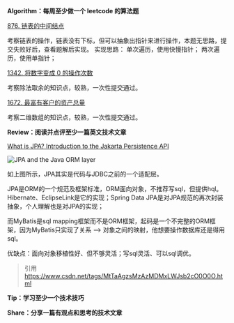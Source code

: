 **Algorithm：每周至少做一个 leetcode 的算法题**

[876. 链表的中间结点](https://leetcode.cn/problems/middle-of-the-linked-list/)

考察链表的操作，链表没有下标，但可以抽象出指针来进行操作，本题无思路，提交失败好后，查看题解后实现。
实现思路：
单次遍历，使用快慢指针；
两次遍历，使用单指针；

[1342. 将数字变成 0 的操作次数](https://leetcode.cn/problems/number-of-steps-to-reduce-a-number-to-zero/)

考察除法取余的知识点，较熟，一次性提交通过。

[1672. 最富有客户的资产总量](https://leetcode.cn/problems/richest-customer-wealth/)

考察二维数组的知识点，较熟，一次性提交通过。


**Review：阅读并点评至少一篇英文技术文章**

[What is JPA? Introduction to the Jakarta Persistence API](https://www.infoworld.com/article/3379043/what-is-jpa-introduction-to-the-java-persistence-api.html)

![ JPA and the Java ORM layer](https://images.idgesg.net/images/article/2022/05/what-is-jpa.drawio-1-100928128-orig.jpg)

如上图所示，JPA其实是代码与JDBC之前的一个适配层。

JPA是ORM的一个规范及框架标准，ORM面向对象，不推荐写sql，但提供hql。Hibernate、EclipseLink是它的实现；Spring Data JPA是对JPA规范的再次封装抽象，个人理解也是对JPA的实现；

而MyBatis是sql mapping框架而不是ORM框架，起码是一个不完整的ORM框架，因为MyBatis只实现了关系 --> 对象之间的映射，他想要操作数据库还是得用sql。

优缺点：面向对象移植性好、但不够灵活；写sql灵活、可以sql调优。

>引用
> https://www.csdn.net/tags/MtTaAgzsMzAzMDMxLWJsb2cO0O0O.html


**Tip：学习至少一个技术技巧**



**Share：分享一篇有观点和思考的技术文章**
